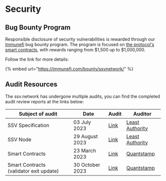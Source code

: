 # Security

## Bug Bounty Program

Responsible disclosure of security vulnerabilities is rewarded through our [Immunefi](https://immunefi.com/bounty/ssvnetwork/) bug bounty program. The program is focused on [the protocol's smart contracts](https://github.com/bloxapp/ssv-network), with rewards ranging from $1,500 up to $1,000,000.

Follow the link for more details:

{% embed url="https://immunefi.com/bounty/ssvnetwork/" %}

## Audit Resources

The ssv.network has undergone multiple audits, you can find the completed audit review reports at the links below:

| Subject of audit                        | Date            | Audit                                                                                                                                                                    | Auditor                                        |
| --------------------------------------- | --------------- | ------------------------------------------------------------------------------------------------------------------------------------------------------------------------ | ---------------------------------------------- |
| SSV Specification                       | 03 July 2023    | [Link](https://github.com/bloxapp/ssv-spec/blob/main/docs/audits/Least%20Authority%20-%20Coin%20Dash%20Ltd.%20SSV%20Specification%20Final%20Audit%20Report\_Updated.pdf) | [Least Authority](https://leastauthority.com/) |
| SSV Node                                | 29 August 2023  | [Link](https://github.com/bloxapp/ssv/blob/main/audits/Least%20Authority.pdf)                                                                                            | [Least Authority](https://leastauthority.com/) |
| Smart Contracts                         | 23 March 2023   | [Link](https://github.com/bloxapp/ssv-network/blob/main/contracts/audits/2023-03-42\_Quantstamp\_v1.0.0-rc3.pdf)                                                         | [Quantstamp](https://quantstamp.com/)          |
| Smart Contracts (validator exit update) | 30 October 2023 | [Link](https://github.com/bloxapp/ssv-network/blob/main/contracts/audits/2023-30-10\_Quantstamp\_v1.0.2.pdf)                                                             | [Quantstamp](https://quantstamp.com/)          |
